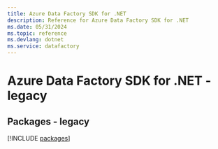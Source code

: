 ```yaml
---
title: Azure Data Factory SDK for .NET
description: Reference for Azure Data Factory SDK for .NET
ms.date: 05/31/2024
ms.topic: reference
ms.devlang: dotnet
ms.service: datafactory
---
```

# Azure Data Factory SDK for .NET - legacy
## Packages - legacy
[!INCLUDE [packages](data-factory-index.md)]